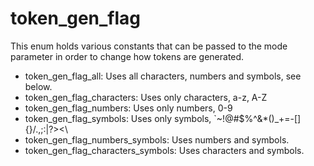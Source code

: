 # token_gen_flag
This enum holds various constants that can be passed to the mode parameter in order to change how tokens are generated.

* token_gen_flag_all: Uses all characters, numbers and symbols, see below.
* token_gen_flag_characters: Uses only characters, a-z, A-Z
* token_gen_flag_numbers: Uses only numbers, 0-9
* token_gen_flag_symbols: Uses only symbols, \`\~\!\@\#\$\%\^\&\*\(\)\_\+\=\-\[\]\{\}\/\.\,\;\:\|\?\>\<\ 
* token_gen_flag_numbers_symbols: Uses numbers and symbols.
* token_gen_flag_characters_symbols: Uses characters and symbols.
